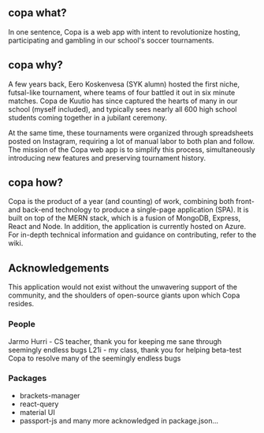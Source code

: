 ## copa what? 
In one sentence, Copa is a web app with intent to revolutionize hosting, participating and gambling in our school's soccer tournaments. 

## copa why? 
A few years back, Eero Koskenvesa (SYK alumn) hosted the first niche, futsal-like tournament, where teams of four battled it out in six minute matches. Copa de Kuutio has since captured the hearts of many in our school (myself included), and typically sees nearly all 600 high school students coming together in a jubilant ceremony.

At the same time, these tournaments were organized through spreadsheets posted on Instagram, requiring a lot of manual labor to both plan and follow. The mission of the Copa web app is to simplify this process, simultaneously introducing new features and preserving tournament history. 

## copa how? 
Copa is the product of a year (and counting) of work, combining both front- and back-end technology to produce a single-page application (SPA). It is built on top of the MERN stack, which is a fusion of MongoDB, Express, React and Node. In addition, the application is currently hosted on Azure. For in-depth technical information and guidance on contributing, refer to the wiki. 

## Acknowledgements
This application would not exist without the unwavering support of the community, and the shoulders of open-source giants upon which Copa resides.

### People
Jarmo Hurri - CS teacher, thank you for keeping me sane through seemingly endless bugs 
L21i - my class, thank you for helping beta-test Copa to resolve many of the seemingly endless bugs

### Packages
* brackets-manager
* react-query
* material UI
* passport-js
and many more acknowledged in package.json...
